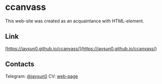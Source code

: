 # ccanvass
This web-site was created as an acquaintance with <canvas> HTML-element.

## Link
[https://jaysun0.github.io/ccanvass/](https://jaysun0.github.io/ccanvass/)

## Contacts
Telegram: [@jaysun0](https://t.me/jaysun0)
CV: [web-page](https://jaysuno0.github.io/rsschool-cv/)
